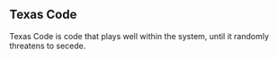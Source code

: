 ## Texas Code

Texas Code is code that plays well within the system, until it randomly threatens to secede.
 
 